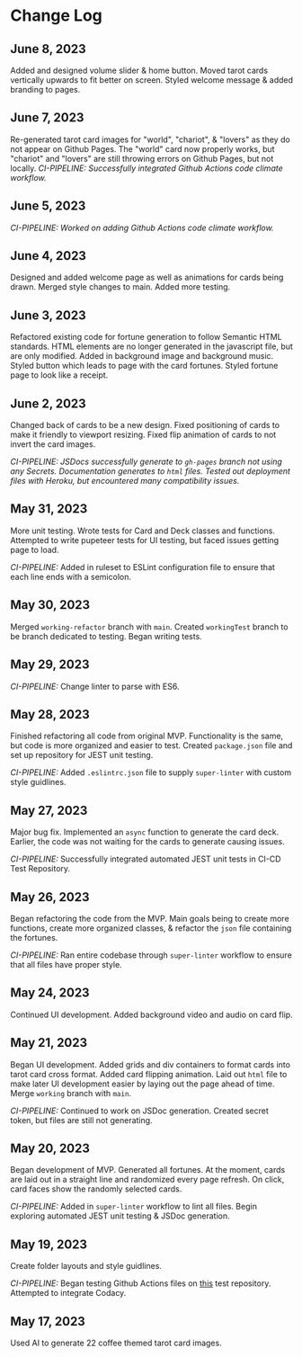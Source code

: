 # Change Log

## June 8, 2023
Added and designed volume slider & home button. Moved tarot cards vertically upwards to fit better on screen. Styled welcome message & added branding to pages.

## June 7, 2023
Re-generated tarot card images for "world", "chariot", & "lovers" as they do not appear on Github Pages. The "world" card now properly works, but "chariot" and "lovers" are still throwing errors on Github Pages, but not locally.
*CI-PIPELINE: Successfully integrated Github Actions code climate workflow.*

## June 5, 2023
*CI-PIPELINE: Worked on adding Github Actions code climate workflow.*

## June 4, 2023
Designed and added welcome page as well as animations for cards being drawn. Merged style changes to main. Added more testing.

## June 3, 2023
Refactored existing code for fortune generation to follow Semantic HTML standards. HTML elements are no longer generated in the javascript file, but are only modified. Added in background image and background music. Styled button which leads to page with the card fortunes. Styled fortune page to look like a receipt.

## June 2, 2023
Changed back of cards to be a new design. Fixed positioning of cards to make it friendly to viewport resizing. Fixed flip animation of cards to not invert the card images.

*CI-PIPELINE: JSDocs successfully generate to `gh-pages` branch not using any Secrets. Documentation generates to `html` files. Tested out deployment files with Heroku, but encountered many compatibility issues.*

## May 31, 2023
More unit testing. Wrote tests for Card and Deck classes and functions. Attempted to write pupeteer tests for UI testing, but faced issues getting page to load.

*CI-PIPELINE:* Added in ruleset to ESLint configuration file to ensure that each line ends with a semicolon.

## May 30, 2023
Merged `working-refactor` branch with `main`. Created `workingTest` branch to be branch dedicated to testing. Began writing tests.

## May 29, 2023
*CI-PIPELINE:* Change linter to parse with ES6.

## May 28, 2023
Finished refactoring all code from original MVP. Functionality is the same, but code is more organized and easier to test. Created `package.json` file and set up repository for JEST unit testing.

*CI-PIPELINE:* Added `.eslintrc.json` file to supply `super-linter` with custom style guidlines.

## May 27, 2023
Major bug fix. Implemented an `async` function to generate the card deck. Earlier, the code was not waiting for the cards to generate causing issues.

*CI-PIPELINE:* Successfully integrated automated JEST unit tests in CI-CD Test Repository.

## May 26, 2023
Began refactoring the code from the MVP. Main goals being to create more functions, create more organized classes, & refactor the `json` file containing the fortunes.

*CI-PIPELINE:* Ran entire codebase through `super-linter` workflow to ensure that all files have proper style.

## May 24, 2023
Continued UI development. Added background video and audio on card flip.

## May 21, 2023
Began UI development. Added grids and div containers to format cards into tarot card cross format. Added card flipping animation. Laid out `html` file to make later UI development easier by laying out the page ahead of time. Merge `working` branch with `main`.

*CI-PIPELINE:* Continued to work on JSDoc generation. Created secret token, but files are still not generating.

## May 20, 2023
Began development of MVP. Generated all fortunes. At the moment, cards are laid out in a straight line and randomized every page refresh. On click, card faces show the randomly selected cards.

*CI-PIPELINE:* Added in `super-linter` workflow to lint all files. Begin exploring automated JEST unit testing & JSDoc generation.

## May 19, 2023
Create folder layouts and style guidlines.

*CI-PIPELINE:* Began testing Github Actions files on [this](https://github.com/cse110-sp23-group25/CI-CD-test-repo) test repository. Attempted to integrate Codacy.

## May 17, 2023
Used AI to generate 22 coffee themed tarot card images.